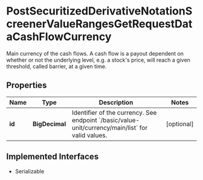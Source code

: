 

# PostSecuritizedDerivativeNotationScreenerValueRangesGetRequestDataCashFlowCurrency

Main currency of the cash flows. A cash flow is a payout dependent on whether or not the underlying level, e.g. a stock's price, will reach a given threshold, called barrier, at a given time.

## Properties

Name | Type | Description | Notes
------------ | ------------- | ------------- | -------------
**id** | **BigDecimal** | Identifier of the currency. See endpoint &#x60;/basic/value-unit/currency/main/list&#x60; for valid values. |  [optional]


## Implemented Interfaces

* Serializable


